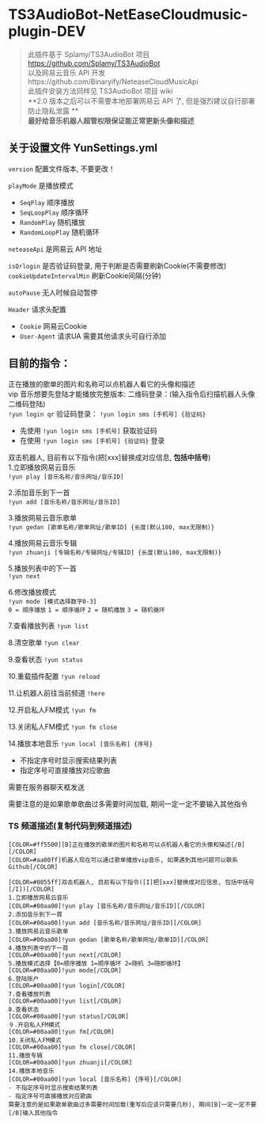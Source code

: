 # TS3AudioBot-NetEaseCloudmusic-plugin-DEV

> 此插件基于 Splamy/TS3AudioBot 项目 https://github.com/Splamy/TS3AudioBot  
> 以及网易云音乐 API 开发https://github.com/Binaryify/NeteaseCloudMusicApi  
> 此插件安装方法同样见 TS3AudioBot 项目 wiki  
> **2.0 版本之后可以不需要本地部署网易云 API 了, 但是强烈建议自行部署防止隐私泄露 **  
> **最好给音乐机器人超管权限保证能正常更新头像和描述**

## 关于设置文件 YunSettings.yml

`version` 配置文件版本, 不要更改！

`playMode` 是播放模式
- `SeqPlay` 顺序播放
- `SeqLoopPlay` 顺序循环
- `RandomPlay` 随机播放
- `RandomLoopPlay` 随机循环

`neteaseApi` 是网易云 API 地址
 
`isQrlogin` 是否验证码登录, 用于判断是否需要刷新Cookie(不需要修改)
`cookieUpdateIntervalMin` 刷新Cookie间隔(分钟)

`autoPause` 无人时候自动暂停

`Header` 请求头配置
- `Cookie` 网易云Cookie
- `User-Agent` 请求UA
需要其他请求头可自行添加

## 目前的指令：

正在播放的歌单的图片和名称可以点机器人看它的头像和描述  
vip 音乐想要先登陆才能播放完整版本:
二维码登录：(输入指令后扫描机器人头像二维码登陆)  
`!yun login qr`
验证码登录：
`!yun login sms [手机号] {验证码}`
- 先使用 `!yun login sms [手机号]` 获取验证码
- 在使用 `!yun login sms [手机号] {验证码}` 登录

双击机器人, 目前有以下指令(把[xxx]替换成对应信息, **包括中括号**)  
1.立即播放网易云音乐  
`!yun play [音乐名称/音乐网址/音乐ID]`

2.添加音乐到下一首  
`!yun add [音乐名称/音乐网址/音乐ID]`

3.播放网易云音乐歌单    
`!yun gedan [歌单名称/歌单网址/歌单ID] {长度(默认100, max无限制)}`

4.播放网易云音乐专辑    
`!yun zhuanji [专辑名称/专辑网址/专辑ID] {长度(默认100, max无限制)}`

5.播放列表中的下一首  
`!yun next`

6.修改播放模式  
`!yun mode [模式选择数字0-3]`  
`0 = 顺序播放`
`1 = 顺序循环`
`2 = 随机播放`
`3 = 随机循环`

7.查看播放列表
`!yun list`

8.清空歌单
`!yun clear`

9.查看状态
`!yun status`

10.重载插件配置
`!yun reload`

11.让机器人前往当前频道
`!here`

12.开启私人FM模式
`!yun fm`

13.关闭私人FM模式
`!yun fm close`

14.播放本地音乐
`!yun local [音乐名称] {序号}`
- 不指定序号时显示搜索结果列表
- 指定序号可直接播放对应歌曲

需要在服务器聊天框发送

需要注意的是如果歌单歌曲过多需要时间加载, 期间一定一定不要输入其他指令

### TS 频道描述(复制代码到频道描述)

```
[COLOR=#ff5500][B]正在播放的歌单的图片和名称可以点机器人看它的头像和描述[/B][/COLOR]
[COLOR=#aa00ff]机器人现在可以通过歌单播放vip音乐, 如果遇到其他问题可以联系Github[/COLOR]

[COLOR=#0055ff]双击机器人, 目前有以下指令([I]把[xxx]替换成对应信息, 包括中括号[/I])[/COLOR]
1.立即播放网易云音乐
[COLOR=#00aa00]!yun play [音乐名称/音乐网址/音乐ID][/COLOR]
2.添加音乐到下一首
[COLOR=#00aa00]!yun add [音乐名称/音乐网址/音乐ID][/COLOR]
3.播放网易云音乐歌单
[COLOR=#00aa00]!yun gedan [歌单名称/歌单网址/歌单ID][/COLOR]
4.播放列表中的下一首
[COLOR=#00aa00]!yun next[/COLOR]
5.播放模式选择【0=顺序播放 1=顺序循环 2=随机 3=随即循环】
[COLOR=#00aa00]!yun mode[/COLOR]
6.登陆账户
[COLOR=#00aa00]!yun login[/COLOR]
7.查看播放列表
[COLOR=#00aa00]!yun list[/COLOR]
8.查看状态
[COLOR=#00aa00]!yun status[/COLOR]
９.开启私人FM模式
[COLOR=#00aa00]!yun fm[/COLOR]
10.关闭私人FM模式
[COLOR=#00aa00]!yun fm close[/COLOR]
11.播放专辑
[COLOR=#00aa00]!yun zhuanji[/COLOR]
14.播放本地音乐
[COLOR=#00aa00]!yun local [音乐名称] {序号}[/COLOR]
- 不指定序号时显示搜索结果列表
- 指定序号可直接播放对应歌曲
需要注意的是如果歌单歌曲过多需要时间加载(重写后应该只需要几秒), 期间[B]一定一定不要[/B]输入其他指令
```
